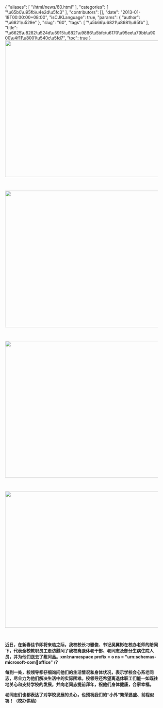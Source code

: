 {
    "aliases": [
        "/html/news/60.html"
    ],
    "categories": [
        "\u65b0\u95fb\u4e2d\u5fc3"
    ],
    "contributors": [],
    "date": "2013-01-18T00:00:00+08:00",
    "isCJKLanguage": true,
    "params": {
        "author": "\u6821\u529e"
    },
    "slug": "60",
    "tags": [
        "\u5b66\u6821\u8981\u95fb"
    ],
    "title": "\u6625\u8282\u524d\u5915\u6821\u9886\u5bfc\u6170\u95ee\u79bb\u9000\u4f11\u8001\u540c\u5fd7",
    "toc": true
}
**<img
    src="https://cdn.tfls.online/mirror/full/a3471c6a941e00315e93f2e443523c706571c564.jpg"
    style="display:block;margin-left:auto;margin-right:auto;"
    decoding="async"
    fetchpriority="auto"
    loading="lazy"
    height="450"
    width="600"
/>**

 

**<img
    src="https://cdn.tfls.online/mirror/full/60c0cc08d32b7c78580f3d0f5886e4bfb9a130d0.jpg"
    style="display:block;margin-left:auto;margin-right:auto;"
    decoding="async"
    fetchpriority="auto"
    loading="lazy"
    height="450"
    width="600"
/>**

 

**<img
    src="https://cdn.tfls.online/mirror/full/ae0f7570036411fa38a25e73897947e96483b5f4.jpg"
    style="display:block;margin-left:auto;margin-right:auto;"
    decoding="async"
    fetchpriority="auto"
    loading="lazy"
    height="450"
    width="600"
/>**

 

**<img
    src="https://cdn.tfls.online/mirror/full/b5eaa6f2be609150215c9c041e88e873c7ae9a3f.jpg"
    style="display:block;margin-left:auto;margin-right:auto;"
    decoding="async"
    fetchpriority="auto"
    loading="lazy"
    height="450"
    width="600"
/>**

 

**近日，在新春佳节即将来临之际，我校校长刁雅俊、书记吴翼彬在校办老师的陪同下，代表全校教职员工走访慰问了我校离退休老干部、老同志及部分生病住院人员，并为他们送去了慰问品。xml:namespace prefix = o ns = "urn:schemas-microsoft-com:office:office" /?**

**每到一处，校领导都仔细询问他们的生活情况和身体状况，表示学校会心系老同志，尽全力为他们解决生活中的实际困难。校领导还希望离退休职工们能一如既往地关心和支持学校的发展，并向老同志提前拜年，祝他们身体健康，合家幸福。**

**老同志们也都表达了对学校发展的关心，也预祝我们的“小外”繁荣昌盛、前程似锦！（校办供稿）**

